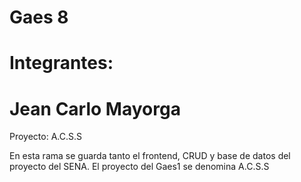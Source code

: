 # Gaes 8
# Integrantes: 
# Jean Carlo Mayorga
Proyecto: A.C.S.S

En esta rama se guarda tanto el frontend, CRUD y base de datos del proyecto del SENA.
El proyecto del Gaes1 se denomina A.C.S.S

